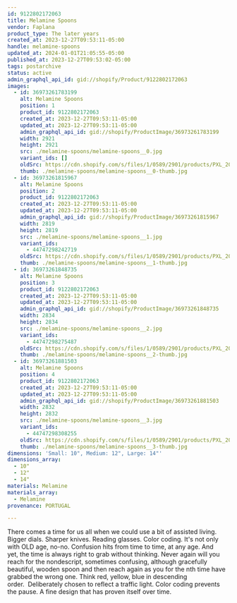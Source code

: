 ```yaml
---
id: 9122802172063
title: Melamine Spoons
vendor: Faplana
product_type: The later years
created_at: 2023-12-27T09:53:11-05:00
handle: melamine-spoons
updated_at: 2024-01-01T21:05:55-05:00
published_at: 2023-12-27T09:53:02-05:00
tags: postarchive
status: active
admin_graphql_api_id: gid://shopify/Product/9122802172063
images:
  - id: 36973261783199
    alt: Melamine Spoons
    position: 1
    product_id: 9122802172063
    created_at: 2023-12-27T09:53:11-05:00
    updated_at: 2023-12-27T09:53:11-05:00
    admin_graphql_api_id: gid://shopify/ProductImage/36973261783199
    width: 2921
    height: 2921
    src: ./melamine-spoons/melamine-spoons__0.jpg
    variant_ids: []
    oldSrc: https://cdn.shopify.com/s/files/1/0589/2901/products/PXL_20230321_184323057.jpg?v=1703688791
    thumb: ./melamine-spoons/melamine-spoons__0-thumb.jpg
  - id: 36973261815967
    alt: Melamine Spoons
    position: 2
    product_id: 9122802172063
    created_at: 2023-12-27T09:53:11-05:00
    updated_at: 2023-12-27T09:53:11-05:00
    admin_graphql_api_id: gid://shopify/ProductImage/36973261815967
    width: 2819
    height: 2819
    src: ./melamine-spoons/melamine-spoons__1.jpg
    variant_ids:
      - 44747298242719
    oldSrc: https://cdn.shopify.com/s/files/1/0589/2901/products/PXL_20230321_184407043.jpg?v=1703688791
    thumb: ./melamine-spoons/melamine-spoons__1-thumb.jpg
  - id: 36973261848735
    alt: Melamine Spoons
    position: 3
    product_id: 9122802172063
    created_at: 2023-12-27T09:53:11-05:00
    updated_at: 2023-12-27T09:53:11-05:00
    admin_graphql_api_id: gid://shopify/ProductImage/36973261848735
    width: 2834
    height: 2834
    src: ./melamine-spoons/melamine-spoons__2.jpg
    variant_ids:
      - 44747298275487
    oldSrc: https://cdn.shopify.com/s/files/1/0589/2901/products/PXL_20230321_184346936.jpg?v=1703688791
    thumb: ./melamine-spoons/melamine-spoons__2-thumb.jpg
  - id: 36973261881503
    alt: Melamine Spoons
    position: 4
    product_id: 9122802172063
    created_at: 2023-12-27T09:53:11-05:00
    updated_at: 2023-12-27T09:53:11-05:00
    admin_graphql_api_id: gid://shopify/ProductImage/36973261881503
    width: 2832
    height: 2832
    src: ./melamine-spoons/melamine-spoons__3.jpg
    variant_ids:
      - 44747298308255
    oldSrc: https://cdn.shopify.com/s/files/1/0589/2901/products/PXL_20230321_184357967.jpg?v=1703688791
    thumb: ./melamine-spoons/melamine-spoons__3-thumb.jpg
dimensions: 'Small: 10", Medium: 12", Large: 14"'
dimensions_array:
  - 10"
  - 12"
  - 14"
materials: Melamine
materials_array:
  - Melamine
provenance: PORTUGAL

---
```


There comes a time for us all when we could use a bit of assisted living. Bigger dials. Sharper knives. Reading glasses. Color coding. It's not only with OLD age, no-no. Confusion hits from time to time, at any age. And yet, the time is always right to grab without thinking. Never again will you reach for the nondescript, sometimes confusing, although gracefully beautiful, wooden spoon and then reach again as you for the nth time have grabbed the wrong one. Think red, yellow, blue in descending order.  Deliberately chosen to reflect a traffic light. Color coding prevents the pause. A fine design that has proven itself over time.